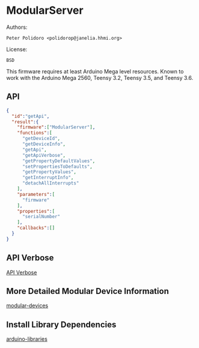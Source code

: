 # ModularServer

Authors:

    Peter Polidoro <polidorop@janelia.hhmi.org>

License:

    BSD

This firmware requires at least Arduino Mega level resources. Known to
work with the Arduino Mega 2560, Teensy 3.2, Teensy 3.5, and Teensy
3.6.

## API

```json
{
  "id":"getApi",
  "result":{
    "firmware":["ModularServer"],
    "functions":[
      "getDeviceId",
      "getDeviceInfo",
      "getApi",
      "getApiVerbose",
      "getPropertyDefaultValues",
      "setPropertiesToDefaults",
      "getPropertyValues",
      "getInterruptInfo",
      "detachAllInterrupts"
    ],
    "parameters":[
      "firmware"
    ],
    "properties":[
      "serialNumber"
    ],
    "callbacks":[]
  }
}
```

## API Verbose

[API Verbose](./api/)

## More Detailed Modular Device Information

[modular-devices](https://github.com/janelia-modular-devices/modular-devices)

## Install Library Dependencies

[arduino-libraries](https://github.com/janelia-arduino/arduino-libraries)
